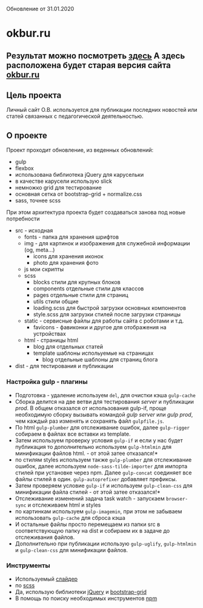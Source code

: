 Обновление от 31.01.2020
# okbur.ru

Результат можно посмотреть [здесь](https://okbur.ru)
А здесь расположена будет старая версия сайта [okbur.ru](https://okbur.ru/ver.1/index.html)
---
## Цель проекта

Личный сайт О.В. используется для публикации последних новостей или статей связанных с педагогической деятельностью.

## О проекте
Проект проходит обновление, из веденных обновлений:
* gulp
* flexbox
* использована библиотека jQuery для карусельки
* в качестве карусели использую slick
* немножко grid для тестирование
* основная сетка от bootstrap-grid + normalize.css
* sass, точнее scss

При этом архитектура проекта будет создаваться занова под новые потребности
* src - исходная
  - fonts - папка для хранения шрифтов
  - img - для картинок и изображения для служебной информации (og, meta...)
    - icons для хранения иконок
    - photo для хранения фото
  - js мои скрипты
  - scss
    - blocks стили для крупных блоков
    - components отдельные стили для классов
    - pages отдельные стили для страниц
    - utils стили общие
    - loading.scss для быстрой загрузки основных компонентов
    - style.scss для загрузки стилей после загрузки страницы
  - static - сервисные файлы для работы сайта с роботами и т.д.
    - favicons - фавиконки и другое для отображения на устройствах
  - html - страницы html
    - blog для отдельных статей
    - template шаблоны испольуемые на страницах
      - blog отдельные шаблоны для страниц блога
* dist - для тестирования и публикации

### Настройка gulp - плагины
* Подготовка - удаление используем `del`, для очистки кэша `gulp-cache`
* Сборка делится на две ветви для тестирования *server* и публикации *prod*. В общем отказался от использования gulp-if, проще необходимую сборку вызывать командой *gulp server* или *gulp prod*, чем каждый раз изменять и сохранять файл `gulpfile.js`.
* По html `gulp-plumber` для отслеживание ошибок, далее `gulp-rigger` собираем в файлах все вставки из template.
* Затем используем проверку условия `gulp-if` и если у нас будет публикация то дополнительно используем `gulp-htmlmin` для минификации файлов html. - от этой затее отказался!*
* по стилям styles используем также `gulp-plumber` для отслеживание ошибок, далее используем `node-sass-tilde-importer` для импорта стилей при установке через npm. Далее `gulp-concat` соединяет все файлы стилей в один. `gulp-autoprefixer` добавляет префиксы.
* Затем проверяем условие `gulp-if` и используем `gulp-clean-css` для минификации файла стилей - от этой затее отказался!*
* Отслеживание изменений задача task watch - запускаем  `browser-sync` и отслеживаем html и styles
* по картинкам используем `gulp-imagemin`, при этом не забываем использовать `gulp-cache` для сброса кэша
* И остальные файлы просто перемещаем из папки src в соответствующую папку на dist и собираем их в задаче до отслеживания файлов.
* Дополнительно при публикации использую `gulp-uglify`, `gulp-htmlmin` и `gulp-clean-css` для минификации файлов.

### Инструменты
* Используемый [слайдер](https://kenwheeler.github.io/slick/)
* по [scss](https://sass-scss.ru/guide/)
* Да, использую библиотеки [jQuery](https://jquery.com/) и [bootstrap-grid](https://getbootstrap.com/docs/4.4/layout/grid/)
* В помощь по поиску необходимых инструментов [npm](https://www.npmjs.com/)
